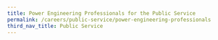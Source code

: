 ```yaml
---
title: Power Engineering Professionals for the Public Service
permalink: /careers/public-service/power-engineering-professionals
third_nav_title: Public Service
---
```


